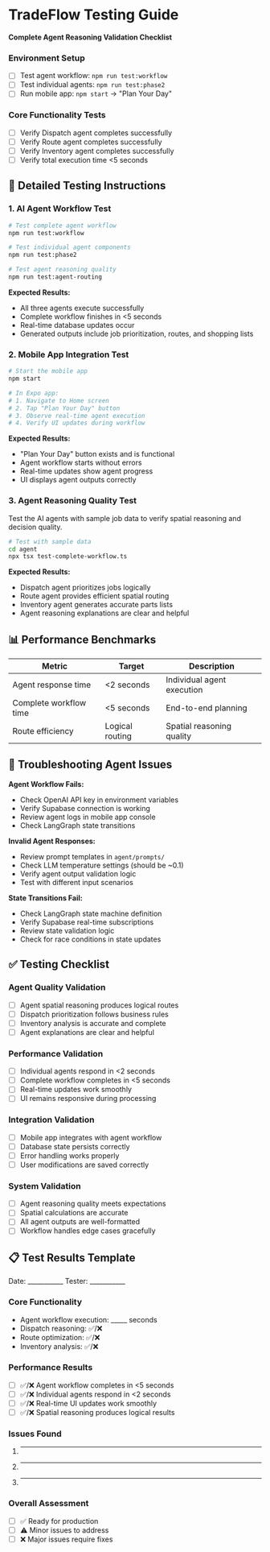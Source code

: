 # TradeFlow Testing Guide

**Complete Agent Reasoning Validation Checklist**

### Environment Setup
- [ ] Test agent workflow: `npm run test:workflow`
- [ ] Test individual agents: `npm run test:phase2`
- [ ] Run mobile app: `npm start` → "Plan Your Day"

### Core Functionality Tests
- [ ] Verify Dispatch agent completes successfully
- [ ] Verify Route agent completes successfully  
- [ ] Verify Inventory agent completes successfully
- [ ] Verify total execution time <5 seconds

## 🧪 Detailed Testing Instructions

### 1. AI Agent Workflow Test
```bash
# Test complete agent workflow
npm run test:workflow

# Test individual agent components
npm run test:phase2

# Test agent reasoning quality
npm run test:agent-routing
```

**Expected Results:**
- All three agents execute successfully
- Complete workflow finishes in <5 seconds
- Real-time database updates occur
- Generated outputs include job prioritization, routes, and shopping lists

### 2. Mobile App Integration Test
```bash
# Start the mobile app
npm start

# In Expo app:
# 1. Navigate to Home screen
# 2. Tap "Plan Your Day" button
# 3. Observe real-time agent execution
# 4. Verify UI updates during workflow
```

**Expected Results:**
- "Plan Your Day" button exists and is functional
- Agent workflow starts without errors
- Real-time updates show agent progress
- UI displays agent outputs correctly

### 3. Agent Reasoning Quality Test
Test the AI agents with sample job data to verify spatial reasoning and decision quality.

```bash
# Test with sample data
cd agent
npx tsx test-complete-workflow.ts
```

**Expected Results:**
- Dispatch agent prioritizes jobs logically
- Route agent provides efficient spatial routing
- Inventory agent generates accurate parts lists
- Agent reasoning explanations are clear and helpful

## 📊 Performance Benchmarks

| Metric | Target | Description |
|--------|--------|-------------|
| Agent response time | <2 seconds | Individual agent execution |
| Complete workflow time | <5 seconds | End-to-end planning |
| Route efficiency | Logical routing | Spatial reasoning quality |

## 🔧 Troubleshooting Agent Issues

**Agent Workflow Fails:**
- Check OpenAI API key in environment variables
- Verify Supabase connection is working
- Review agent logs in mobile app console
- Check LangGraph state transitions

**Invalid Agent Responses:**
- Review prompt templates in `agent/prompts/`
- Check LLM temperature settings (should be ~0.1)
- Verify agent output validation logic
- Test with different input scenarios

**State Transitions Fail:**
- Check LangGraph state machine definition
- Verify Supabase real-time subscriptions
- Review state validation logic
- Check for race conditions in state updates

## ✅ Testing Checklist

### Agent Quality Validation
- [ ] Agent spatial reasoning produces logical routes
- [ ] Dispatch prioritization follows business rules
- [ ] Inventory analysis is accurate and complete
- [ ] Agent explanations are clear and helpful

### Performance Validation  
- [ ] Individual agents respond in <2 seconds
- [ ] Complete workflow completes in <5 seconds
- [ ] Real-time updates work smoothly
- [ ] UI remains responsive during processing

### Integration Validation
- [ ] Mobile app integrates with agent workflow
- [ ] Database state persists correctly
- [ ] Error handling works properly
- [ ] User modifications are saved correctly

### System Validation
- [ ] Agent reasoning quality meets expectations
- [ ] Spatial calculations are accurate
- [ ] All agent outputs are well-formatted
- [ ] Workflow handles edge cases gracefully

## 📋 Test Results Template

Date: ___________
Tester: ___________

### Core Functionality
- Agent workflow execution: _____ seconds
- Dispatch reasoning: ✅/❌
- Route optimization: ✅/❌
- Inventory analysis: ✅/❌

### Performance Results
- [ ] ✅/❌ Agent workflow completes in <5 seconds
- [ ] ✅/❌ Individual agents respond in <2 seconds  
- [ ] ✅/❌ Real-time UI updates work smoothly
- [ ] ✅/❌ Spatial reasoning produces logical results

### Issues Found
1. _______________
2. _______________
3. _______________

### Overall Assessment
- [ ] ✅ Ready for production
- [ ] ⚠️ Minor issues to address
- [ ] ❌ Major issues require fixes 